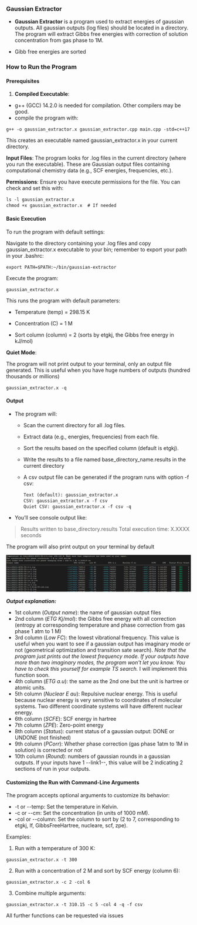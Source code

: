 ### **Gaussian Extractor**

* **Gaussian Extractor** is a program used to extract energies of gaussian outputs. All gaussian outputs (log files) should be located in a directory. The program will extract Gibbs free energies with correction of solution concentration from gas phase to 1M.

* Gibb free energies are sorted

### How to Run the Program

#### Prerequisites

1. **Compiled Executable**: 
 * g++ (GCC) 14.2.0 is needed for compilation. Other compilers may be good.
 * compile the program with:

```
g++ -o gaussian_extractor.x gaussian_extractor.cpp main.cpp -std=c++17
```

This creates an executable named gaussian_extractor.x in your current directory.

**Input Files**: The program looks for .log files in the current directory (where you run the executable). These are Gaussian output files containing computational chemistry data (e.g., SCF energies, frequencies, etc.).

**Permissions**: Ensure you have execute permissions for the file. You can check and set this with:

```
ls -l gaussian_extractor.x
chmod +x gaussian_extractor.x  # If needed
```

#### Basic Execution

To run the program with default settings:

Navigate to the directory containing your .log files and copy gaussian_extractor.x executable to your bin; remember to export your path in your .bashrc:

```
export PATH=$PATH:~/bin/gaussian-extractor
```

Execute the program:

```
gaussian_extractor.x
```

This runs the program with default parameters:

* Temperature (temp) = 298.15 K

* Concentration (C) = 1 M

* Sort column (column) = 2 (sorts by etgkj, the Gibbs free energy in kJ/mol)

**Quiet Mode**: 

The program will not print output to your terminal, only an output file generated. This is useful when you have huge numbers of outputs (hundred thousands or millions)

```
gaussian_extractor.x -q
```

#### Output

- The program will:
  - Scan the current directory for all .log files.
  
  - Extract data (e.g., energies, frequencies) from each file.
  
  - Sort the results based on the specified column (default is etgkj).
  
  - Write the results to a file named base_directory_name.results in the current directory
  
  - A csv output file can be generated if the program runs with option -f csv:
  
    ```
    Text (default): gaussian_extractor.x
    CSV: gaussian_extractor.x -f csv
    Quiet CSV: gaussian_extractor.x -f csv -q
    ```
  
    
  
- You’ll see console output like:

> Results written to base_directory.results
> Total execution time: X.XXXX seconds

The program will also print output on your terminal by default

![results](results.png)

***Output explanation:***

* 1st column (*Output name*): the name of gaussian output files
* 2nd column (*ETG Kj/mol*): the Gibbs free energy with all correction (entropy at corresponding temperature and phase correction from gas phase 1 atm to 1 M)
* 3rd column (*Low FC*): the lowest vibrational frequency. This value is useful when you want to see if a gaussian output has imaginary mode or not (geometrical optimization and transition sate search). *Note that the program just prints out the lowest frequency mode. If your outputs have more than two imaginary modes, the program won't let you know. You have to check this yourself for example TS search.* I will implement this  function soon. 
* 4th column (*ETG a.u*): the same as the 2nd one but the unit is hartree or atomic units.
* 5th column (*Nuclear E  au*): Repulsive nuclear energy. This is useful because nuclear energy is very sensitive to coordinates of molecular systems. Two different coordinate systems will have different nuclear energy.
* 6th column (*SCFE*): SCF energy in hartree
* 7th column (*ZPE*): Zero-point energy
* 8th column (*Status*): current status of a gaussian output: DONE or UNDONE (not finished)
* 9th column (*PCorr*): Whether phase correction (gas phase 1atm to 1M in solution) is corrected or not
* 10th column (*Round*): numbers of gaussian rounds in a gaussian outputs. If your inputs have 1 --link1--, this value will be 2 indicating 2 sections of run in your outputs.

#### Customizing the Run with Command-Line Arguments

The program accepts optional arguments to customize its behavior:

- -t or --temp: Set the temperature in Kelvin.
- -c or --cm: Set the concentration  (in units of 1000 mM).
- -col or --column: Set the column to sort by (2 to 7, corresponding to etgkj, lf, GibbsFreeHartree, nucleare, scf, zpe).

Examples:

1. Run with a temperature of 300 K:

```
gaussian_extractor.x -t 300
```

2. Run with a concentration of 2 M and sort by SCF energy (column 6):

```
gaussian_extractor.x -c 2 -col 6
```

3. Combine multiple arguments:

```
gaussian_extractor.x -t 310.15 -c 5 -col 4 -q -f csv 
```



All further functions can be requested via issues

   
